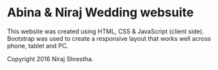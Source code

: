 # Abina & Niraj Wedding websuite
This website was created using HTML, CSS & JavaScript (client side).
Bootstrap was used to create a responsive layout that works well across phone, tablet and PC.

Copyright 2016 Niraj Shrestha.